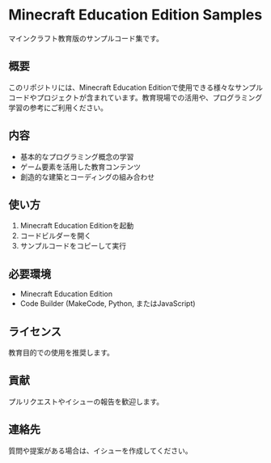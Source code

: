 # Minecraft Education Edition Samples

マインクラフト教育版のサンプルコード集です。

## 概要

このリポジトリには、Minecraft Education Editionで使用できる様々なサンプルコードやプロジェクトが含まれています。教育現場での活用や、プログラミング学習の参考にご利用ください。

## 内容

- 基本的なプログラミング概念の学習
- ゲーム要素を活用した教育コンテンツ
- 創造的な建築とコーディングの組み合わせ

## 使い方

1. Minecraft Education Editionを起動
2. コードビルダーを開く
3. サンプルコードをコピーして実行

## 必要環境

- Minecraft Education Edition
- Code Builder (MakeCode, Python, またはJavaScript)

## ライセンス

教育目的での使用を推奨します。

## 貢献

プルリクエストやイシューの報告を歓迎します。

## 連絡先

質問や提案がある場合は、イシューを作成してください。